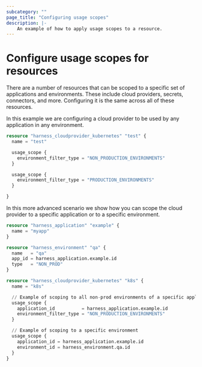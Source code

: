 ```yaml
---
subcategory: ""
page_title: "Configuring usage scopes"
description: |-
    An example of how to apply usage scopes to a resource.
---
```


# Configure usage scopes for resources

There are a number of resources that can be scoped to a specific set of applications and environments. These include cloud providers, secrets, connectors, and more. Configuring it is the same across all of these resources.

In this example we are configuring a cloud provider to be used by any application in any environment.

```terraform
resource "harness_cloudprovider_kubernetes" "test" {
  name = "test"

  usage_scope {
    environment_filter_type = "NON_PRODUCTION_ENVIRONMENTS"
  }

  usage_scope {
    environment_filter_type = "PRODUCTION_ENVIRONMENTS"
  }

}
```

In this more advanced scenario we show how you can scope the cloud provider to a specific application or to a specific environment.

```terraform
resource "harness_application" "example" {
  name = "myapp"
}

resource "harness_environment" "qa" {
  name   = "qa"
  app_id = harness_application.example.id
  type   = "NON_PROD"
}

resource "harness_cloudprovider_kubernetes" "k8s" {
  name = "k8s"

  // Example of scoping to all non-prod environments of a specific application
  usage_scope {
    application_id          = harness_application.example.id
    environment_filter_type = "NON_PRODUCTION_ENVIRONMENTS"
  }

  // Example of scoping to a specific environment
  usage_scope {
    application_id = harness_application.example.id
    environment_id = harness_environment.qa.id
  }
}
```

